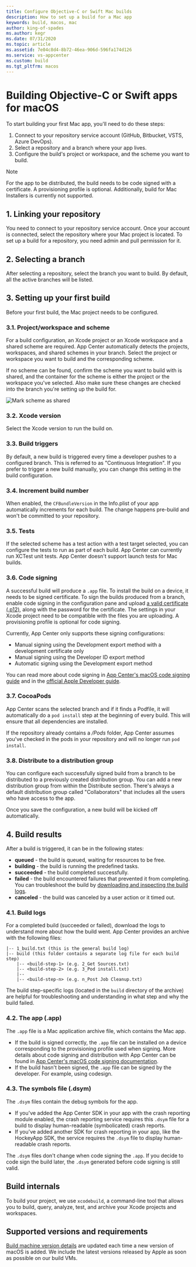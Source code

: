 ```yaml
---
title: Configure Objective-C or Swift Mac builds
description: How to set up a build for a Mac app
keywords: build, macos, mac
author: king-of-spades
ms.author: kegr
ms.date: 07/31/2020
ms.topic: article
ms.assetid: 7e04c8d4-8b72-46ea-906d-596fa174d126
ms.service: vs-appcenter
ms.custom: build
ms.tgt_pltfrm: macos
---
```


# Building Objective-C or Swift apps for macOS
To start building your first Mac app, you'll need to do these steps:

1. Connect to your repository service account (GitHub, Bitbucket, VSTS, Azure DevOps).
2. Select a repository and a branch where your app lives.
3. Configure the build's project or workspace, and the scheme you want to build.

> [!NOTE]
> For the app to be distributed, the build needs to be code signed with a certificate. A provisioning profile is optional.  Additionally, build for Mac Installers is currently not supported.

## 1. Linking your repository
You need to connect to your repository service account. Once your account is connected, select the repository where your Mac project is located. To set up a build for a repository, you need admin and pull permission for it.

## 2. Selecting a branch
After selecting a repository, select the branch you want to build. By default, all the active branches will be listed.

## 3. Setting up your first build
Before your first build, the Mac project needs to be configured.

### 3.1. Project/workspace and scheme
For a build configuration, an Xcode project or an Xcode workspace and a shared scheme are required. App Center automatically detects the projects, workspaces, and shared schemes in your branch. Select the project or workspace you want to build and the corresponding scheme.

If no scheme can be found, confirm the scheme you want to build with is shared, and the container for the scheme is either the project or the workspace you've selected. Also make sure these changes are checked into the branch you're setting up the build for.

![Mark scheme as shared](images/xcode-share-scheme.png "Marking a scheme as shared in Xcode")

### 3.2. Xcode version
Select the Xcode version to run the build on.

### 3.3. Build triggers
By default, a new build is triggered every time a developer pushes to a configured branch. This is referred to as "Continuous Integration". If you prefer to trigger a new build manually, you can change this setting in the build configuration.

### 3.4. Increment build number
When enabled, the `CFBundleVersion` in the Info.plist of your app automatically increments for each build. The change happens pre-build and won't be committed to your repository.

### 3.5. Tests
If the selected scheme has a test action with a test target selected, you can configure the tests to run as part of each build. App Center can currently run XCTest unit tests. App Center doesn't support launch tests for Mac builds.

### 3.6. Code signing
A successful build will produce a `.app` file. To install the build on a device, it needs to be signed certificate. To sign the builds produced from a branch, enable code signing in the configuration pane and upload [a valid certificate (.p12)](~/build/macos/code-signing.md#uploading-code-signing-files), along with the password for the certificate. The settings in your Xcode project need to be compatible with the files you are uploading. A provisioning profile is optional for code signing.

Currently, App Center only supports these signing configurations:

- Manual signing using the Development export method with a development certificate only
- Manual signing using the Developer ID export method
- Automatic signing using the Development export method

You can read more about code signing in [App Center's macOS code signing guide](~/build/macos/code-signing.md) and in the [official Apple Developer guide](https://developer.apple.com/support/code-signing/).

### 3.7. CocoaPods
App Center scans the selected branch and if it finds a Podfile, it will automatically do a `pod install` step at the beginning of every build. This will ensure that all dependencies are installed.

If the repository already contains a */Pods* folder, App Center assumes you've checked in the pods in your repository and will no longer run `pod install`.

### 3.8. Distribute to a distribution group
You can configure each successfully signed build from a branch to be distributed to a previously created distribution group. You can add a new distribution group from within the Distribute section. There's always a default distribution group called "Collaborators" that includes all the users who have access to the app.

Once you save the configuration, a new build will be kicked off automatically.

## 4. Build results
After a build is triggered, it can be in the following states:

- **queued** -  the build is queued, waiting for resources to be free.
- **building** - the build is running the predefined tasks.
- **succeeded** - the build completed successfully.
- **failed** - the build encountered failures that prevented it from completing. You can troubleshoot the build by [downloading and inspecting the build logs](~/build/troubleshooting/build-failed.md#isolating-and-interpreting-error-messages).
- **canceled** - the build was canceled by a user action or it timed out.

### 4.1. Build logs
For a completed build (succeeded or failed), download the logs to understand more about how the build went. App Center provides an archive with the following files:

```NA
|-- 1_build.txt (this is the general build log)
|-- build (this folder contains a separate log file for each build step)
    |-- <build-step-1> (e.g. 2_Get Sources.txt)
    |-- <build-step-2> (e.g. 3_Pod install.txt)
    |--
    |-- <build-step-n> (e.g. n_Post Job Cleanup.txt)
```

The build step-specific logs (located in the `build` directory of the archive) are helpful for troubleshooting and understanding in what step and why the build failed.

### 4.2. The app (.app)
The `.app` file is a Mac application archive file, which contains the Mac app.

- If the build is signed correctly, the `.app` file can be installed on a device corresponding to the provisioning profile used when signing. More details about code signing and distribution with App Center can be found in [App Center's macOS code signing documentation](~/build/macos/code-signing.md).
- If the build hasn't been signed, the `.app` file can be signed by the developer. For example, using codesign.

### 4.3. The symbols file (.dsym)
The `.dsym` files contain the debug symbols for the app.

- If you've added the App Center SDK in your app with the crash reporting module enabled, the crash reporting service requires this `.dsym` file for a build to display human-readable (symbolicated) crash reports.
- If you've added another SDK for crash reporting in your app, like the HockeyApp SDK, the service requires the `.dsym` file to display human-readable crash reports.

The `.dsym` files don't change when code signing the `.app`. If you decide to code sign the build later, the `.dsym` generated before code signing is still valid.

[xcode-share-scheme]: images/xcode-share-scheme.png "Marking a scheme as shared in Xcode"

## Build internals
To build your project, we use `xcodebuild`, a command-line tool that allows you to build, query, analyze, test, and archive your Xcode projects and workspaces.

## Supported versions and requirements
[Build machine version details](~/build/software.md) are updated each time a new version of macOS is added. We include the latest versions released by Apple as soon as possible on our build VMs.
